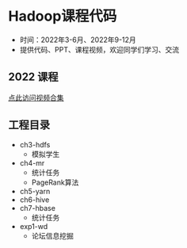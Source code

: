 # Hadoop课程代码

- 时间：2022年3-6月、2022年9-12月
- 提供代码、PPT、课程视频，欢迎同学们学习、交流

## 2022 课程
[点此访问视频合集](https://space.bilibili.com/693033162/channel/collectiondetail?sid=237788)


## 工程目录

- ch3-hdfs
  - 模拟学生
- ch4-mr
  - 统计任务
  - PageRank算法
- ch5-yarn
- ch6-hive
- ch7-hbase
  - 统计任务
- exp1-wd
  - 论坛信息挖掘